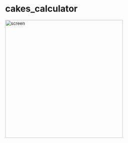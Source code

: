 # cakes_calculator

<img width="376" alt="screen" src="https://github.com/denissavishchev/cakes_calculator/assets/77541683/59902596-ae99-429c-b4c4-5737c52a0064">
